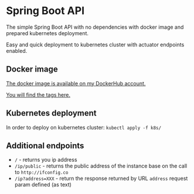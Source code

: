 # Spring Boot API

The simple Spring Boot API with no dependencies with docker image and prepared
kubernetes deployment.

Easy and quick deployment to kubernetes cluster with actuator endpoints enabled.

## Docker image

[The docker image is available on my DockerHub account.](https://hub.docker.com/repository/docker/pnowy/spring-boot-api/general)

[You will find the tags here.](https://hub.docker.com/repository/docker/pnowy/spring-boot-api/tags)

## Kubernetes deployment

In order to deploy on kubernetes cluster: `kubectl apply -f k8s/`

## Additional endpoints

- `/` - returns you ip address
- `/ip/public` - returns the public address of the instance base on the call to `http://ifconfig.co`
- `/ip?address=XXX` - return the response returned by URL `address` request param defined (as text)  